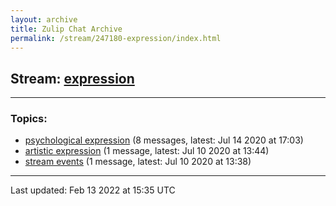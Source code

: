```yaml
---
layout: archive
title: Zulip Chat Archive
permalink: /stream/247180-expression/index.html
---
```


## Stream: [expression](https://mattecapu.github.io/ct-zulip-archive/stream/247180-expression/index.html)
---

### Topics:

* [psychological expression](topic/psychological.20expression.html) (8 messages, latest: Jul 14 2020 at 17:03)
* [artistic expression](topic/artistic.20expression.html) (1 message, latest: Jul 10 2020 at 13:44)
* [stream events](topic/stream.20events.html) (1 message, latest: Jul 10 2020 at 13:38)

<hr><p>Last updated: Feb 13 2022 at 15:35 UTC</p>